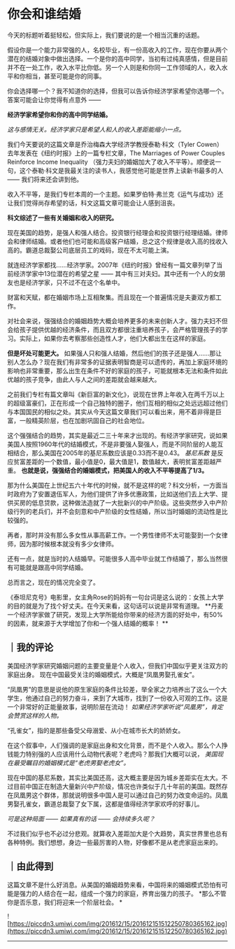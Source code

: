 # 你会和谁结婚

今天的标题听着挺轻松，但实际上，我们要说的是一个相当沉重的话题。

假设你是一个能力非常强的人，名校毕业，有一份高收入的工作，现在你要从两个潜在的结婚对象中做出选择。一个是你的高中同学，当初有过纯真感情，但是目前并不在一处工作，收入水平比你低。另一个人则是和你同一工作领域的人，收入水平和你相当，甚至可能是你的同事。

你会选择哪一个？我不知道你的选择，但我可以告诉你经济学家希望你选哪一个。答案可能会让你觉得有点意外 —— 

 **经济学家希望你和你的高中同学结婚。**

 *这与感情无关。经济学家只是希望人和人的收入差距能缩小一点。*

我们今天要说的这篇文章是乔治梅森大学经济学教授泰勒·科文（Tyler Cowen）去年发表在《纽约时报》上的一篇专栏文章，The Marriages of Power Couples Reinforce Income Inequality （强力夫妇的婚姻加大了收入不平等）。顺便说一句，这个泰勒·科文是我最关注的读书人，我感觉他可能是世界上读新书最多的人 —— 我们将来还会讲到他。

收入不平等，是我们专栏本周的一个主题。如果罗伯特·弗兰克《运气与成功》还让我们觉得尚存希望的话，科文这篇文章可能会让人感到沮丧。

 **科文综述了一些有关婚姻和收入的研究。**

现在美国的趋势，是强人和强人结合。投资银行经理会和投资银行经理结婚。律师会和律师结婚。或者他们也可能和高级客户结婚，总之这个规律是收入高的找收入高的。霸道总裁娶公司底层员工的戏码，现在不太可能上演。

就连经济学家都找……经济学家。2007年《纽约时报》曾经有一篇文章列举了当前经济学家中13位潜在的希望之星 —— 其中有三对夫妇。其中还有一个人的女朋友也是经济学家，只不过不在这个名单中。

财富和天赋，都在婚姻市场上互相聚集。而且现在一个普遍情况是夫妻双方都工作。

对社会来说，强强结合的婚姻趋势大概会培养更多的未来创新人才。强力夫妇不但会给孩子提供优越的经济条件，而且双方都很注重培养孩子，会严格管理孩子的学习。实际上，如果你去考察那些创造性人才，他们大都出生在这样的家庭。

 **但是坏处可能更大。** 如果强人只和强人结婚，然后他们的孩子还是强人……那让别人怎么办？现在我们有非常多的证据表明智商是可以遗传的，再加上家庭环境的影响也非常重要，那么出生在条件不好的家庭的孩子，可能就根本无法和条件如此优越的孩子竞争，由此人与人之间的差距就会越来越大。

之前我们专栏有篇文章叫《新巨富的新文化》，说现在世界上年收入在两千万以上的超级富豪们，正在形成一个自己独特的圈子，他们互相的相似之处远远超过他们与本国国民的相似之处。其实从今天这篇文章我们可以看出来，用不着非得是巨富，一般精英阶层，也在加剧巩固自己的社会地位。

这个强强结合的趋势，其实是最近二三十年来才出现的。有经济学家研究，说如果美国人按照1960年代的结婚模式，不是非要强人娶强人，而是不同阶层的人能互相结合，那么美国在2005年的基尼系数应该是0.33而不是0.43。 *基尼系数* 是反应贫富差距的一个数值，最小值是0，最大值是1，数值越大，表明贫富差距越严重。 **也就是说，强强结合的婚姻模式，把美国人的收入不平等提高了1/3。**

那为什么美国在上世纪五六十年代的时候，就不是这样的呢？科文分析，一方面当时政府为了安置退伍军人，为他们提供了许多优惠政策，比如送他们去上大学、提供买房的低息贷款，这种做法造就了一大批新兴的中产阶级。这些突然步入中产阶级行列的老兵们，并不会刻意和中产阶级的女性结婚，所以当时婚姻的流动性是比较强的。

再者，那时并没有那么多女性从事高薪工作。一个男性律师不太可能娶到一个女律师，因为那时候根本就没有多少女律师。

还有一点，就是当时的人结婚早。可能很多人高中毕业就工作结婚了，那么当然很有可能就是跟高中同学结婚。

总而言之，现在的情况完全变了。

《泰坦尼克号》电影里，女主角Rose的妈妈有一句台词是这么说的：女孩上大学的目的就是为了找个好丈夫。在今天来看，这句话可以说是非常有道理。 **丹麦一个经济学家做了研究，发现上大学所能给你带来的经济方面的好处中，有50%的因素，就来源于大学增加了你和一个强人结婚的概率！ **

## ｜我的评论

美国经济学家研究婚姻问题的主要变量是个人收入，但我们中国似乎更关注双方的家庭出身。 现在中国最受关注的婚姻模式，大概是“凤凰男娶孔雀女”。

“凤凰男”的意思是说他的原生家庭的条件比较差，举全家之力培养出了这么一个大学生，他通过自己的努力奋斗，来到了大城市，找到了一份收入可观的工作。这是一个非常好的正能量故事，说明阶层在流动！ *如果经济学家听说“凤凰男”，肯定会赞赏这样的人物。*

“孔雀女”，指的是那些备受父母溺爱、从小在城市长大的娇娇女。

在这个叙事中，人们强调的是家庭出身和文化背景，而不是个人收入。那么个人挣钱能力特别强的人应该用什么动物代表呢？老虎吗？那我们大概可以说， *美国现在最受瞩目的婚姻模式是“老虎男娶老虎女”。*

现在中国的基尼系数，其实比美国还高，这大概主要是因为城乡差距实在太大。不过目前中国正在制造大量新兴中产阶级，情况也许类似于几十年前的美国。既然存在凤凰男这个群体，那就说明很多中国人是可以通过自己的努力改变命运的。凤凰男娶孔雀女，霸道总裁娶了女下属，这都是值得经济学家欢呼的好事儿。

 *可是这种局面 —— 如果真有的话 —— 会持续多久呢？*

不过我们似乎也不必过分悲观。就算收入差距加大是个大趋势，真实世界里也总有各种特例。我们想想，身边一些最厉害的人物，好像都不是从老虎家庭出来的。 

## ｜由此得到

这篇文章不是什么好消息。从美国的婚姻趋势来看，中国将来的婚姻模式恐怕有可能是强力的人结合在一起，组成一个强力的家庭，养育出强力的孩子。 *那么不管你是否乐意，我们将迎来一个阶层社会。 *

![https://piccdn3.umiwi.com/img/201612/15/201612151512250780365162.jpg](https://piccdn3.umiwi.com/img/201612/15/201612151512250780365162.jpg)

---

